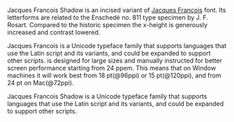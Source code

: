 Jacques Francois Shadow is an incised variant of 
<a href="http://www.google.com/webfonts/specimen/Jacques+Francois">
Jacques Francois</a> font. 
Its letterforms are related to the Enschedé no. 811 type specimen
by J. F. Rosart. Compared to the historic specimen the x-height 
is generously increased and contrast lowered.

Jacques Francois is a Unicode typeface family that supports 
languages that use the Latin script and its variants, and 
could be expanded to support other scripts. is designed for large sizes 
and manually instructed for better screen performance starting
from 24 ppem. This means that on Window machines it 
will work best from 18 pt(@96ppi) or 15 pt(@120ppi),
and from 24 pt on Mac(@72ppi).

Jacques Francois Shadow is a Unicode typeface family that supports 
languages that use the Latin script and its variants, and 
could be expanded to support other scripts.
